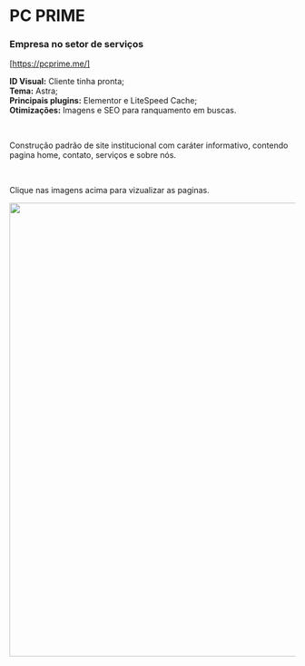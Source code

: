 # PC PRIME
### Empresa no setor de serviços
[https://pcprime.me/]

**ID Visual:** Cliente tinha pronta; <br/>
**Tema:** Astra; <br/>
**Principais plugins:** Elementor e LiteSpeed Cache; <br/>
**Otimizações:** Imagens e SEO para ranquamento em buscas. <br/>

<br/>

Construção padrão de site institucional com caráter informativo, contendo pagina home, contato, serviços e sobre nós.

<br/>

Clique nas imagens acima para vizualizar as paginas.

<img src="https://colony-recorder.s3-accelerate.amazonaws.com/files/2023-09-16/4715b12e-7b50-46cd-a1b3-753a1b1f7707/ascreenshot.jpeg?AWSAccessKeyId=AKIA2JDELI43YPETRQSC&Signature=A2JZr6O5bS0isIuGwOCGPcCGMhY%3D&Expires=1694892229" min-width="800px" max-width="800px" width="800px"/>
